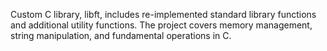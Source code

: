 Custom C library, libft, includes re-implemented standard library functions and additional utility functions. The project covers memory management, string manipulation, and fundamental operations in C. 

